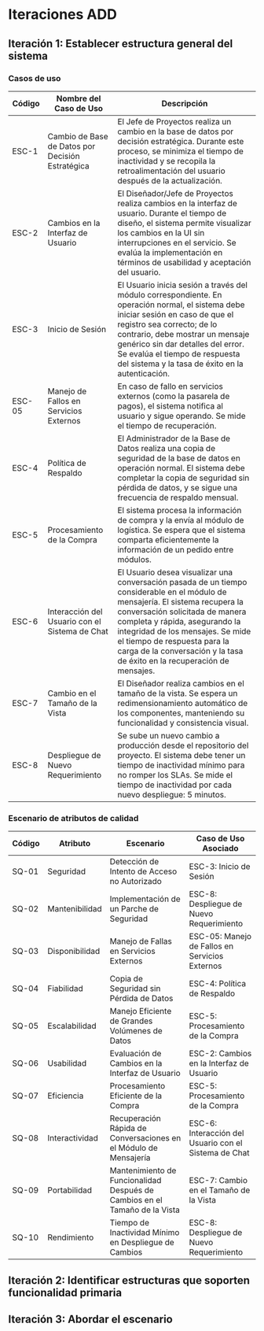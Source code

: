 # Iteraciones ADD
## Iteración 1: Establecer estructura general del sistema
### Casos de uso
| Código | Nombre del Caso de Uso | Descripción |
|--------|-------------------------|-------------|
| ESC-1 | Cambio de Base de Datos por Decisión Estratégica | El Jefe de Proyectos realiza un cambio en la base de datos por decisión estratégica. Durante este proceso, se minimiza el tiempo de inactividad y se recopila la retroalimentación del usuario después de la actualización. |
| ESC-2 | Cambios en la Interfaz de Usuario | El Diseñador/Jefe de Proyectos realiza cambios en la interfaz de usuario. Durante el tiempo de diseño, el sistema permite visualizar los cambios en la UI sin interrupciones en el servicio. Se evalúa la implementación en términos de usabilidad y aceptación del usuario. |
| ESC-3 | Inicio de Sesión | El Usuario inicia sesión a través del módulo correspondiente. En operación normal, el sistema debe iniciar sesión en caso de que el registro sea correcto; de lo contrario, debe mostrar un mensaje genérico sin dar detalles del error. Se evalúa el tiempo de respuesta del sistema y la tasa de éxito en la autenticación. |
| ESC-05 | Manejo de Fallos en Servicios Externos | En caso de fallo en servicios externos (como la pasarela de pagos), el sistema notifica al usuario y sigue operando. Se mide el tiempo de recuperación. |
| ESC-4 | Política de Respaldo | El Administrador de la Base de Datos realiza una copia de seguridad de la base de datos en operación normal. El sistema debe completar la copia de seguridad sin pérdida de datos, y se sigue una frecuencia de respaldo mensual. |
| ESC-5 | Procesamiento de la Compra | El sistema procesa la información de compra y la envía al módulo de logística. Se espera que el sistema comparta eficientemente la información de un pedido entre módulos. |
| ESC-6 | Interacción del Usuario con el Sistema de Chat | El Usuario desea visualizar una conversación pasada de un tiempo considerable en el módulo de mensajería. El sistema recupera la conversación solicitada de manera completa y rápida, asegurando la integridad de los mensajes. Se mide el tiempo de respuesta para la carga de la conversación y la tasa de éxito en la recuperación de mensajes. |
| ESC-7 | Cambio en el Tamaño de la Vista | El Diseñador realiza cambios en el tamaño de la vista. Se espera un redimensionamiento automático de los componentes, manteniendo su funcionalidad y consistencia visual. |
| ESC-8 | Despliegue de Nuevo Requerimiento | Se sube un nuevo cambio a producción desde el repositorio del proyecto. El sistema debe tener un tiempo de inactividad mínimo para no romper los SLAs. Se mide el tiempo de inactividad por cada nuevo despliegue: 5 minutos. |




### Escenario de atributos de calidad
| Código | Atributo | Escenario | Caso de Uso Asociado |
|--------|----------|-----------|----------------------|
| SQ-01  | Seguridad | Detección de Intento de Acceso no Autorizado | ESC-3: Inicio de Sesión |
| SQ-02  | Mantenibilidad | Implementación de un Parche de Seguridad | ESC-8: Despliegue de Nuevo Requerimiento |
| SQ-03  | Disponibilidad | Manejo de Fallas en Servicios Externos | ESC-05: Manejo de Fallos en Servicios Externos |
| SQ-04  | Fiabilidad | Copia de Seguridad sin Pérdida de Datos | ESC-4: Política de Respaldo |
| SQ-05  | Escalabilidad | Manejo Eficiente de Grandes Volúmenes de Datos | ESC-5: Procesamiento de la Compra |
| SQ-06  | Usabilidad | Evaluación de Cambios en la Interfaz de Usuario | ESC-2: Cambios en la Interfaz de Usuario |
| SQ-07  | Eficiencia | Procesamiento Eficiente de la Compra | ESC-5: Procesamiento de la Compra |
| SQ-08  | Interactividad | Recuperación Rápida de Conversaciones en el Módulo de Mensajería | ESC-6: Interacción del Usuario con el Sistema de Chat |
| SQ-09  | Portabilidad | Mantenimiento de Funcionalidad Después de Cambios en el Tamaño de la Vista | ESC-7: Cambio en el Tamaño de la Vista |
| SQ-10  | Rendimiento | Tiempo de Inactividad Mínimo en Despliegue de Cambios | ESC-8: Despliegue de Nuevo Requerimiento |



## Iteración 2: Identificar estructuras que soporten funcionalidad primaria
## Iteración 3: Abordar el escenario